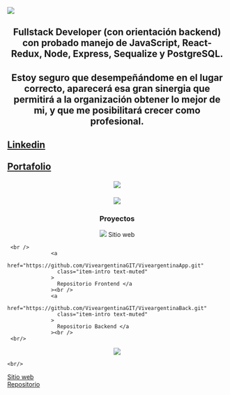 <p align='left'>
    <img src='https://res.cloudinary.com/dtrsxymgq/image/upload/v1664511321/porfolio/WhatsApp_Image_2022-09-30_at_00.48.18_1_b58itx.jpg'</img>
</p>

<h2 align='center'>Fullstack Developer (con orientación backend) con probado manejo de JavaScript, React-Redux, Node, Express, Sequalize y PostgreSQL.<h2/>

<h2 align='center'>Estoy seguro que desempeñándome en el lugar correcto, aparecerá esa gran sinergia que permitirá a la organización obtener lo mejor de mi, y que me posibilitará crecer como profesional.<h2/>

<a align='center' href="https://www.linkedin.com/in/claudioandresrosso/">
                  Linkedin
                  </a>
                  <br/>
                  <br/>
<a align='center' href="https://claudiorosso.vercel.app/">
                  Portafolio
                  </a>
 

<p align='center'>
    <img src='https://res.cloudinary.com/dtrsxymgq/image/upload/v1664511321/porfolio/WhatsApp_Image_2022-09-30_at_00.46.28_ijsrfr.jpg'</img>
</p>

<p align='center'>
    <img src='https://res.cloudinary.com/dtrsxymgq/image/upload/v1664553331/porfolio/WhatsApp_Image_2022-09-30_at_12.53.35_lsr2op.jpg'</img>
</p>


<h3 align='center'>Proyectos</h3>
    
   <p align='center'>
    <img src='center' src="https://res.cloudinary.com/dtrsxymgq/image/upload/v1664553332/porfolio/WhatsApp_Image_2022-09-30_at_12.52.29_hiaehb.jpg'</img>
</p> 
        

    <br/>
    
  <a href="https://experienceviveargentina.vercel.app/">
                  Sitio web
                  </a>
   
     <br />
                  <a
                    href="https://github.com/ViveargentinaGIT/ViveargentinaApp.git"
                    class="item-intro text-muted"
                  >
                    Repositorio Frontend </a
                  ><br />
                  <a
                    href="https://github.com/ViveargentinaGIT/ViveargentinaBack.git"
                    class="item-intro text-muted"
                  >
                    Repositorio Backend </a
                  ><br />
     <br/>
   
                                                 
<p align='center'>
    <img src='center' src="https://res.cloudinary.com/dtrsxymgq/image/upload/v1664553332/porfolio/WhatsApp_Image_2022-09-30_at_12.52.29_hiaehb.jpg"</img>
</p> 
    

    <br/>
  <a
                    href="https://www.google.com.ar"
                  >
                    Sitio web
                  </a>
    <br />
                  <a
                    href="https://github.com/clanrosso/The-Amazing-Pokeworld.git"
                    class="item-intro text-muted"
                  >
                    Repositorio </a
                  ><br />
                 
